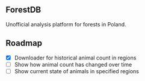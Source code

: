 ## ForestDB

Unofficial analysis platform for forests in Poland.

## Roadmap

- [x] Downloader for historical animal count in regions
- [ ] Show how animal count has changed over time
- [ ] Show current state of animals in specified regions